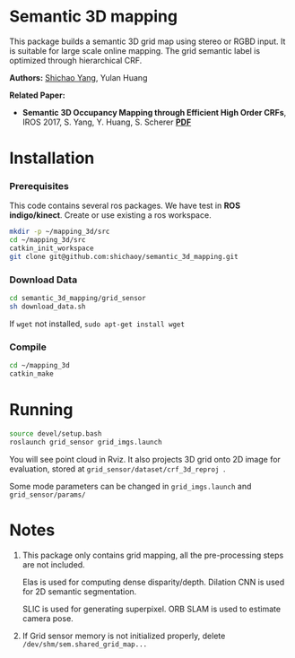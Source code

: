 # Semantic 3D mapping #
This package builds a semantic 3D grid map using stereo or RGBD input. It is suitable for large scale online mapping. The grid semantic label is optimized through hierarchical CRF.

**Authors:** [Shichao Yang](http://www.frc.ri.cmu.edu/~syang/), Yulan Huang

**Related Paper:**

* **Semantic 3D Occupancy Mapping through Efficient High Order CRFs**, IROS 2017, S. Yang, Y. Huang, S. Scherer  [**PDF**](http://www.frc.ri.cmu.edu/~syang/Publications/iros_2017.pdf)


# Installation
### Prerequisites
This code contains several ros packages. We have test in **ROS indigo/kinect**. Create or use existing a ros workspace.
```bash
mkdir -p ~/mapping_3d/src
cd ~/mapping_3d/src
catkin_init_workspace
git clone git@github.com:shichaoy/semantic_3d_mapping.git
```

### Download Data
```bash
cd semantic_3d_mapping/grid_sensor
sh download_data.sh
```
If ```wget``` not installed, ```sudo apt-get install wget ```

### Compile
```bash
cd ~/mapping_3d
catkin_make
```

# Running #
```bash
source devel/setup.bash
roslaunch grid_sensor grid_imgs.launch
```
You will see point cloud in Rviz. It also projects 3D grid onto 2D image for evaluation, stored at ```grid_sensor/dataset/crf_3d_reproj ```.

Some mode parameters can be changed in ```grid_imgs.launch``` and ```grid_sensor/params/ ```



# Notes #
1. This package only contains grid mapping, all the pre-processing steps are not included.
   
   Elas is used for computing dense disparity/depth. Dilation CNN is used for 2D semantic segmentation.
   
   SLIC is used for generating superpixel.  ORB SLAM is used to estimate camera pose.
   
2. If Grid sensor memory is not initialized properly, delete ```/dev/shm/sem.shared_grid_map...```

